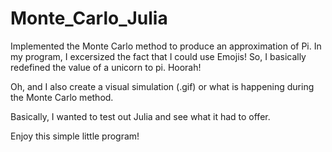 # Monte_Carlo_Julia
Implemented the Monte Carlo method to produce an approximation of Pi. 
In my program, I excersized the fact that I could use Emojis! 
So, I basically redefined the value of a unicorn to pi. Hoorah!

Oh, and I also create a visual simulation (.gif) or what is happening during the Monte Carlo method.

Basically, I wanted to test out Julia and see what it had to offer. 

Enjoy this simple little program!
